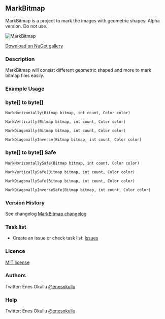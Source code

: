 ## MarkBitmap

MarkBitmap is a project to mark the images with geometric shapes. Alpha version. Do not use.

![MarkBitmap](https://repository-images.githubusercontent.com/699370948/461829ee-3302-4060-b620-6b04285cc71e)

[Download on NuGet gallery](https://www.nuget.org/packages/MarkBitmap/)

### Description

MarkBitmap will consist different geometric shaped and more to mark bitmap files easily.

### Example Usage

### byte[] to byte[]
```
MarkHorizontally(Bitmap bitmap, int count, Color color)
```
```
MarkVertically(Bitmap bitmap, int count, Color color)
```
```
MarkDiagonally(Bitmap bitmap, int count, Color color)
```
```
MarkDiagonallyInverse(Bitmap bitmap, int count, Color color)
```

### byte[] to byte[] Safe
```
MarkHorizontallySafe(Bitmap bitmap, int count, Color color)
```
```
MarkVerticallySafe(Bitmap bitmap, int count, Color color)
```
```
MarkDiagonallySafe(Bitmap bitmap, int count, Color color)
```
```
MarkDiagonallyInverseSafe(Bitmap bitmap, int count, Color color)
```

### Version History
See changelog [MarkBitmap changelog](https://github.com/meokullu/MarkBitmap/blob/master/CHANGELOG.md)

### Task list
* Create an issue or check task list: [Issues](https://github.com/meokullu/MarkBitmap/issues)

### Licence
[MIT license](https://github.com/meokullu/MarkBitmap/blob/master/LICENSE)

### Authors
Twitter: Enes Okullu [@enesokullu](https://twitter.com/EnesOkullu)

### Help
Twitter: Enes Okullu [@enesokullu](https://twitter.com/EnesOkullu)
